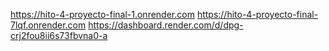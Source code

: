 https://hito-4-proyecto-final-1.onrender.com
https://hito-4-proyecto-final-7lqf.onrender.com
https://dashboard.render.com/d/dpg-crj2fou8ii6s73fbvna0-a
